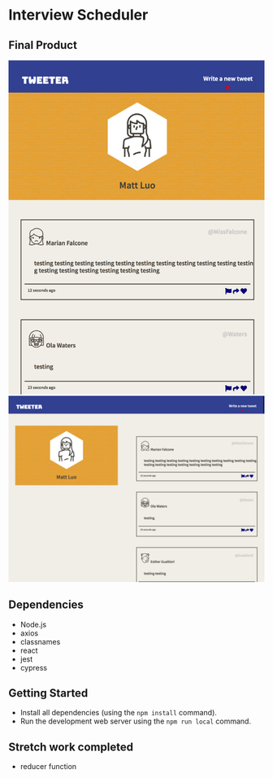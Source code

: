 # Interview Scheduler




## Final Product

!["main page of interview Scheduler"](https://github.com/MattLuo90/tweeter/blob/master/docs/tweeter%20for%20smallscreen.jpg?raw=true)
!["book form of interview Scheduler"](https://github.com/MattLuo90/tweeter/blob/master/docs/tweeter%20for%20widescreen.jpg?raw=true)

## Dependencies

- Node.js
- axios
- classnames
- react
- jest
- cypress

## Getting Started

- Install all dependencies (using the `npm install` command).
- Run the development web server using the `npm run local` command.

## Stretch work completed
- reducer function


